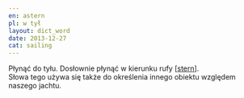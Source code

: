 ```yaml
---
en: astern 
pl: w tył
layout: dict_word
date: 2013-12-27
cat: sailing
---
```


Płynąć do tyłu. Dosłownie płynąć w kierunku rufy [[stern](/dict/s/stern/)].  
Słowa tego używa się także do określenia innego obiektu względem naszego jachtu.

  
  